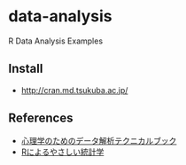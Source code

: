data-analysis
=============

R Data Analysis Examples

## Install
* http://cran.md.tsukuba.ac.jp/

## References
* [心理学のためのデータ解析テクニカルブック](http://www.amazon.co.jp/dp/4762801313)
* [Rによるやさしい統計学](http://www.amazon.co.jp/dp/4274067106)
